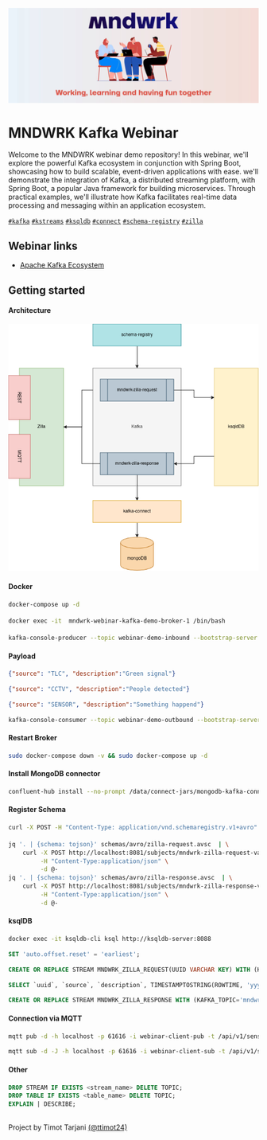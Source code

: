 ![cover](./src/main/resources/img/cover.jpg)
# MNDWRK Kafka Webinar



Welcome to the MNDWRK webinar demo repository! In this webinar, we'll explore the powerful Kafka ecosystem in conjunction with Spring Boot, showcasing how to build scalable, event-driven applications with ease.
we'll demonstrate the integration of Kafka, a distributed streaming platform, with Spring Boot, a popular Java framework for building microservices. Through practical examples, we'll illustrate how Kafka facilitates real-time data processing and messaging within an application ecosystem.

[`#kafka`](#) [`#kstreams`](#) [`#ksqldb`](#) [`#connect`](#) [`#schema-registry`](#) [`#zilla`](#)

## Webinar links

 - [Apache Kafka Ecosystem](https://www.mndwrk.com/events/digitalk-webinar-apache-kafka-ecosystem)

## Getting started

#### Architecture

![architecture](./architecture/mndwrk-demo.drawio.png)

#### Docker

```sh
docker-compose up -d

docker exec -it  mndwrk-webinar-kafka-demo-broker-1 /bin/bash

kafka-console-producer --topic webinar-demo-inbound --bootstrap-server localhost:9092
```

#### Payload

```json
{"source": "TLC", "description":"Green signal"}
```

```json
{"source": "CCTV", "description":"People detected"}
```

```json
{"source": "SENSOR", "description":"Something happend"}
```

```sh
kafka-console-consumer --topic webinar-demo-outbound --bootstrap-server localhost:9092
```

#### Restart Broker

```sh
sudo docker-compose down -v && sudo docker-compose up -d
```

#### Install MongoDB connector
```sh
confluent-hub install --no-prompt /data/connect-jars/mongodb-kafka-connect-mongodb-1.12.0.zip
```

#### Register Schema
```sh
curl -X POST -H "Content-Type: application/vnd.schemaregistry.v1+avro" -d@schemas/avro/zilla-request.avsc http://localhost:8081/subjects/mndwrk-zilla-request-value/versions | jq

jq '. | {schema: tojson}' schemas/avro/zilla-request.avsc  | \
    curl -X POST http://localhost:8081/subjects/mndwrk-zilla-request-value/versions \
         -H "Content-Type:application/json" \
         -d @-
jq '. | {schema: tojson}' schemas/avro/zilla-response.avsc  | \
    curl -X POST http://localhost:8081/subjects/mndwrk-zilla-response-value/versions \
         -H "Content-Type:application/json" \
         -d @-
```

#### ksqlDB
```sh
docker exec -it ksqldb-cli ksql http://ksqldb-server:8088
```

```sql
SET 'auto.offset.reset' = 'earliest';
```

```sql
CREATE OR REPLACE STREAM MNDWRK_ZILLA_REQUEST(UUID VARCHAR KEY) WITH (KAFKA_TOPIC='mndwrk-zilla-request', KEY_FORMAT='KAFKA', PARTITIONS=1, VALUE_FORMAT='AVRO');
```

```sql
SELECT `uuid`, `source`, `description`, TIMESTAMPTOSTRING(ROWTIME, 'yyyy-MM-dd HH:mm:ss.SSS') as `detectedAt` FROM MNDWRK_ZILLA_REQUEST EMIT CHANGES;
```

```sql
CREATE OR REPLACE STREAM MNDWRK_ZILLA_RESPONSE WITH (KAFKA_TOPIC='mndwrk-zilla-response', KEY_FORMAT='KAFKA', PARTITIONS=1, VALUE_FORMAT='AVRO') AS SELECT UUID as `uuid`, SOURCE as `source`, DESCRIPTION as `description`, TIMESTAMPTOSTRING(ROWTIME, 'yyyy-MM-dd HH:mm:ss.SSS') as `detectedAt` FROM MNDWRK_ZILLA_REQUEST EMIT CHANGES;
```

#### Connection via MQTT
```sh
mqtt pub -d -h localhost -p 61616 -i webinar-client-pub -t /api/v1/sensor-data/$(uuidgen) -m:file ./payload.mqtt
```
```sh
mqtt sub -d -J -h localhost -p 61616 -i webinar-client-sub -t /api/v1/sensor-data/#
```

#### Other

```sql
DROP STREAM IF EXISTS <stream_name> DELETE TOPIC;
DROP TABLE IF EXISTS <table_name> DELETE TOPIC;
EXPLAIN | DESCRIBE;
```

##

Project by Timot Tarjani [(@ttimot24)](https://github.com/ttimot24)